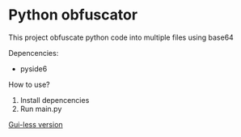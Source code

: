 # Python obfuscator
This project obfuscate python code into multiple files using base64

Depencencies:
- pyside6

How to use?

1. Install depencencies
2. Run main.py

[Gui-less version][def]

[def]: https://github.com/enorsu/python-obfuscator/releases/tag/v1.0.1-nogui